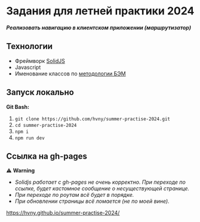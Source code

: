 # Задания для летней практики 2024

**_Реализовать навигацию в клиентском приложении (маршрутизатор)_**

## Технологии
- Фреймворк [SolidJS](https://www.solidjs.com/)
- Javascript
- Именование классов по [методологии БЭМ](https://ru.bem.info/methodology/css/)

## Запуск локально
**Git Bash:**
1. ```git clone https://github.com/hvny/summer-practise-2024.git```
2. ```cd summer-practise-2024```
3. ```npm i```
4. ```npm run dev```

## Ссылка на gh-pages
⚠️ **Warning**
- _Solidjs работает с gh-pages не очень корректно. При переходе по ссылке, будет кастомное сообщение о несуществующей странице._
- _При переходе по роутам всё будет в порядке._
- _При обновлении страницы всё ломается (не по моей вине)._

https://hvny.github.io/summer-practise-2024/
